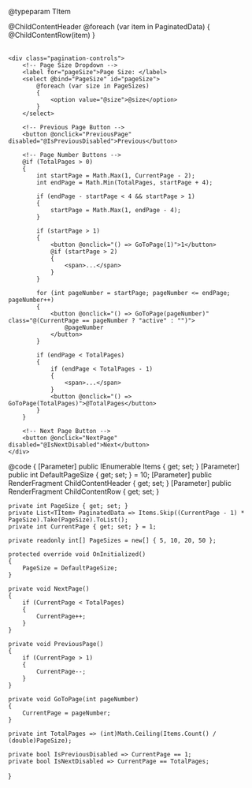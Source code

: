 @typeparam TItem

<div>
    <table class="table">
        <thead>
            @ChildContentHeader
        </thead>
        <tbody>
            @foreach (var item in PaginatedData)
            {
                @ChildContentRow(item)
            }
        </tbody>
    </table>

    <div class="pagination-controls">
        <!-- Page Size Dropdown -->
        <label for="pageSize">Page Size: </label>
        <select @bind="PageSize" id="pageSize">
            @foreach (var size in PageSizes)
            {
                <option value="@size">@size</option>
            }
        </select>

        <!-- Previous Page Button -->
        <button @onclick="PreviousPage" disabled="@IsPreviousDisabled">Previous</button>

        <!-- Page Number Buttons -->
        @if (TotalPages > 0)
        {
            int startPage = Math.Max(1, CurrentPage - 2);
            int endPage = Math.Min(TotalPages, startPage + 4);

            if (endPage - startPage < 4 && startPage > 1)
            {
                startPage = Math.Max(1, endPage - 4);
            }

            if (startPage > 1)
            {
                <button @onclick="() => GoToPage(1)">1</button>
                @if (startPage > 2)
                {
                    <span>...</span>
                }
            }

            for (int pageNumber = startPage; pageNumber <= endPage; pageNumber++)
            {
                <button @onclick="() => GoToPage(pageNumber)" class="@(CurrentPage == pageNumber ? "active" : "")">
                    @pageNumber
                </button>
            }

            if (endPage < TotalPages)
            {
                if (endPage < TotalPages - 1)
                {
                    <span>...</span>
                }
                <button @onclick="() => GoToPage(TotalPages)">@TotalPages</button>
            }
        }

        <!-- Next Page Button -->
        <button @onclick="NextPage" disabled="@IsNextDisabled">Next</button>
    </div>
</div>

@code {
    [Parameter] public IEnumerable<TItem> Items { get; set; }
    [Parameter] public int DefaultPageSize { get; set; } = 10;
    [Parameter] public RenderFragment ChildContentHeader { get; set; }
    [Parameter] public RenderFragment<TItem> ChildContentRow { get; set; }

    private int PageSize { get; set; }
    private List<TItem> PaginatedData => Items.Skip((CurrentPage - 1) * PageSize).Take(PageSize).ToList();
    private int CurrentPage { get; set; } = 1;

    private readonly int[] PageSizes = new[] { 5, 10, 20, 50 };

    protected override void OnInitialized()
    {
        PageSize = DefaultPageSize;
    }

    private void NextPage()
    {
        if (CurrentPage < TotalPages)
        {
            CurrentPage++;
        }
    }

    private void PreviousPage()
    {
        if (CurrentPage > 1)
        {
            CurrentPage--;
        }
    }

    private void GoToPage(int pageNumber)
    {
        CurrentPage = pageNumber;
    }

    private int TotalPages => (int)Math.Ceiling(Items.Count() / (double)PageSize);

    private bool IsPreviousDisabled => CurrentPage == 1;
    private bool IsNextDisabled => CurrentPage == TotalPages;
}
